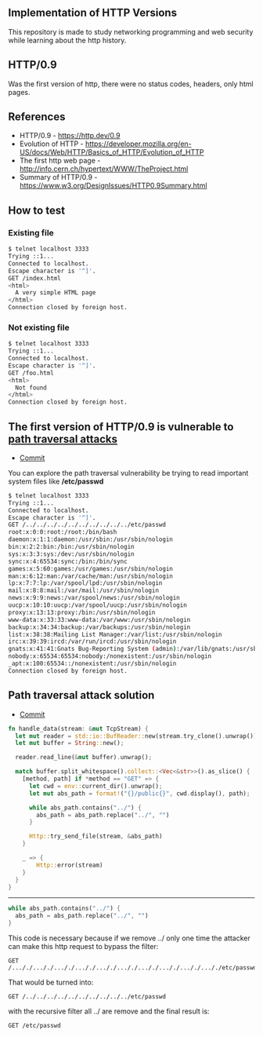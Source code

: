 ## Implementation of HTTP Versions

This repository is made to study networking programming and web security while learning about the http history.

## HTTP/0.9

Was the first version of http, there were no status codes, headers, only html pages.

## References

- HTTP/0.9 - https://http.dev/0.9
- Evolution of HTTP - https://developer.mozilla.org/en-US/docs/Web/HTTP/Basics_of_HTTP/Evolution_of_HTTP
- The first http web page - http://info.cern.ch/hypertext/WWW/TheProject.html
- Summary of HTTP/0.9 - https://www.w3.org/DesignIssues/HTTP0.9Summary.html

## How to test

### Existing file

```bash
$ telnet localhost 3333
Trying ::1...
Connected to localhost.
Escape character is '^]'.
GET /index.html
<html>
  A very simple HTML page
</html>
Connection closed by foreign host.
```

### Not existing file

```bash
$ telnet localhost 3333
Trying ::1...
Connected to localhost.
Escape character is '^]'.
GET /foo.html
<html>
  Not found
</html>
Connection closed by foreign host.
```

## The first version of HTTP/0.9 is vulnerable to [path traversal attacks](https://owasp.org/www-community/attacks/Path_Traversal)

- [Commit](https://github.com/thiago-figueredo/http-history/commit/106e0ef31704ee02647ed729b314b747e022d076)

You can explore the path traversal vulnerability be trying to read important system files like **/etc/passwd**

```bash
$ telnet localhost 3333
Trying ::1...
Connected to localhost.
Escape character is '^]'.
GET /../../../../../../../../../../etc/passwd
root:x:0:0:root:/root:/bin/bash
daemon:x:1:1:daemon:/usr/sbin:/usr/sbin/nologin
bin:x:2:2:bin:/bin:/usr/sbin/nologin
sys:x:3:3:sys:/dev:/usr/sbin/nologin
sync:x:4:65534:sync:/bin:/bin/sync
games:x:5:60:games:/usr/games:/usr/sbin/nologin
man:x:6:12:man:/var/cache/man:/usr/sbin/nologin
lp:x:7:7:lp:/var/spool/lpd:/usr/sbin/nologin
mail:x:8:8:mail:/var/mail:/usr/sbin/nologin
news:x:9:9:news:/var/spool/news:/usr/sbin/nologin
uucp:x:10:10:uucp:/var/spool/uucp:/usr/sbin/nologin
proxy:x:13:13:proxy:/bin:/usr/sbin/nologin
www-data:x:33:33:www-data:/var/www:/usr/sbin/nologin
backup:x:34:34:backup:/var/backups:/usr/sbin/nologin
list:x:38:38:Mailing List Manager:/var/list:/usr/sbin/nologin
irc:x:39:39:ircd:/var/run/ircd:/usr/sbin/nologin
gnats:x:41:41:Gnats Bug-Reporting System (admin):/var/lib/gnats:/usr/sbin/nologin
nobody:x:65534:65534:nobody:/nonexistent:/usr/sbin/nologin
_apt:x:100:65534::/nonexistent:/usr/sbin/nologin
Connection closed by foreign host.
```

## Path traversal attack solution

- [Commit](https://github.com/thiago-figueredo/http-history/commit/a8931d264c1954a4845037e06fbb62d4cfe043db)

```rust
fn handle_data(stream: &mut TcpStream) {
  let mut reader = std::io::BufReader::new(stream.try_clone().unwrap());
  let mut buffer = String::new();

  reader.read_line(&mut buffer).unwrap();

  match buffer.split_whitespace().collect::<Vec<&str>>().as_slice() {
    [method, path] if *method == "GET" => {
      let cwd = env::current_dir().unwrap();
      let mut abs_path = format!("{}/public{}", cwd.display(), path);

      while abs_path.contains("../") {
        abs_path = abs_path.replace("../", "")
      }

      Http::try_send_file(stream, &abs_path)
    }

    _ => {
        Http::error(stream)
    }
  }
}

```

---

```rust
while abs_path.contains("../") {
  abs_path = abs_path.replace("../", "")
}
```

This code is necessary because if we remove ../ only one time the attacker can make this http request to bypass the filter:

```
GET /..././..././..././..././..././..././..././..././..././..././etc/passwd
```

That would be turned into:

```
GET /../../../../../../../../../../etc/passwd
```

with the recursive filter all ../ are remove and the final result is:

```
GET /etc/passwd
```
